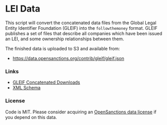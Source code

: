 # LEI Data

This script will convert the concatenated data files from the Global Legal Entity Identifier Foundation (GLEIF) into the `followthemoney` format. GLEIF publishes a set of files that describe all companies which have been issued an LEI, and some ownership relationships between them.

The finished data is uploaded to S3 and available from:

* https://data.opensanctions.org/contrib/gleif/gleif.json

### Links

* [GLEIF Concatenated Downloads](https://www.gleif.org/en/lei-data/gleif-concatenated-file/download-the-concatenated-file#)
* [XML Schema](https://www.gleif.org/en/about-lei/common-data-file-format/current-versions/level-2-data-relationship-record-rr-cdf-2-1-format#)

### License

Code is MIT. Please consider acquiring an [OpenSanctions data license](https://opensanctions.org/licensing/) if you depend on this data.
